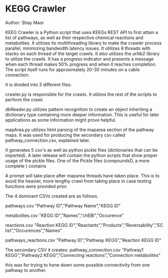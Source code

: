 KEGG Crawler
====
Author: Shay Maor

KEEG Crawler is a Python script that uses KEEGs REST API to first attain a list of pathways, as well as their respective chemical reactions and metabolites. It utilizes its multithreading library to make the crawler process parallel, minimizing bandwidth latency issues. It utilizes 8 threads with stacks on each thread of the target crawls. It also utilizes the urllib2 library to utilize the crawls. It has a progress indicator and presents a message when each thread makes 50% progress and when it reaches completion. The script itself runs for approximately 20-30 minutes on a cable connection.

It is divided into 3 different files:

crawler.py is responsible for the crawls. It utilzes the rest of the scripts to perform the crawl.

dbReader.py utilizes pattern recognition to create an object inheriting a dictionary type containing more deeper information. This is useful for later applications as some information might prove helpful.

mapArea.py utilizes html parsing of the maparea section of the pathway maps. It was used for producing the secondary csv called pathway_connection.csv, explained later. 


It generates 5 csv's as well as python pickle files (dictionaries that can be imported). A later release will contain the python scripts that show proper usage of the pickle files. One of the Pickle files (compoundsD, a more complete ) contains

A prompt will take place after maparea threads have taken place. This is to avoid the heavier, more lengthy crawl from taking place in case testing functions were provided prior.

The 4 dominant CSVs created are as follows.

pathways.csv
"Pathway ID","Pathway Name","KEGG ID"

metabolites.csv
"KEGG ID","Names","chEBI","Occurence"

reactions.csv
"Reaction KEGG ID","Reactants","Products","Reversability","EC list","Occurences","Names"

pathways_reactions.csv
"Pathway ID","Pathway KEGG","Reaction KEGG ID"


The secondary CSV it creates:
pathway_connection.csv
"Pathway1 KEGG","Pathway2 KEGG","Connecting reactions","Connection metabolites"

this was for trying to hone down some possible connectivity from one pathway to another. 
